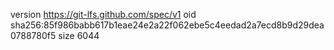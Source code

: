version https://git-lfs.github.com/spec/v1
oid sha256:85f986babb617b1eae24e2a22f062ebe5c4eedad2a7ecd8b9d29dea0788780f5
size 6044
